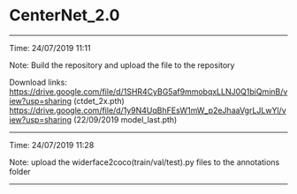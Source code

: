 # CenterNet_2.0
--------------------------------

Time: 24/07/2019 11:11

Note: Build the repository and upload the file to the repository

Download links: https://drive.google.com/file/d/1SHR4CyBG5af9mmobqxLLNJ0Q1biQminB/view?usp=sharing  (ctdet_2x.pth)
                https://drive.google.com/file/d/1y9N4UqBhFEsW1mW_p2eJhaaVgrLJLwYl/view?usp=sharing  (22/09/2019 model_last.pth)

--------------------------------
Time: 24/07/2019 11:28

Note: upload the widerface2coco(train/val/test).py files to the annotations folder

--------------------------------
